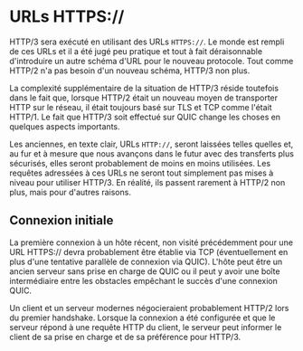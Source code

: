 # URLs HTTPS://

HTTP/3 sera exécuté en utilisant des URLs `HTTPS://`. Le monde est rempli de ces
URLs et il a été jugé peu pratique et tout à fait déraisonnable d'introduire un
autre schéma d'URL pour le nouveau protocole. Tout comme HTTP/2 n'a pas besoin d'un
nouveau schéma, HTTP/3 non plus.

La complexité supplémentaire de la situation de HTTP/3 réside toutefois dans le fait
que, lorsque HTTP/2 était un nouveau moyen de transporter HTTP sur le réseau, il
était toujours basé sur TLS et TCP comme l'était HTTP/1. Le fait que HTTP/3 soit
effectué sur QUIC change les choses en quelques aspects importants.

Les anciennes, en texte clair, URLs `HTTP://`, seront laissées telles quelles et,
au fur et à mesure que nous avançons dans le futur avec des transferts plus
sécurisés, elles seront probablement de moins en moins utilisées. Les requêtes
adressées à ces URLs ne seront tout simplement pas mises à niveau pour utiliser
HTTP/3. En réalité, ils passent rarement à HTTP/2 non plus, mais pour d'autres
raisons.

## Connexion initiale

La première connexion à un hôte récent, non visité précédemment pour une URL
HTTPS:// devra probablement être établie via TCP (éventuellement en plus d'une
tentative parallèle de connexion via QUIC). L'hôte peut être un ancien serveur sans
prise en charge de QUIC ou il peut y avoir une boîte intermédiaire entre les
obstacles empêchant le succès d'une connexion QUIC.

Un client et un serveur modernes négocieraient probablement HTTP/2 lors du premier
handshake. Lorsque la connexion a été configurée et que le serveur répond à une
requête HTTP du client, le serveur peut informer le client de sa prise en charge et
de sa préférence pour HTTP/3.
